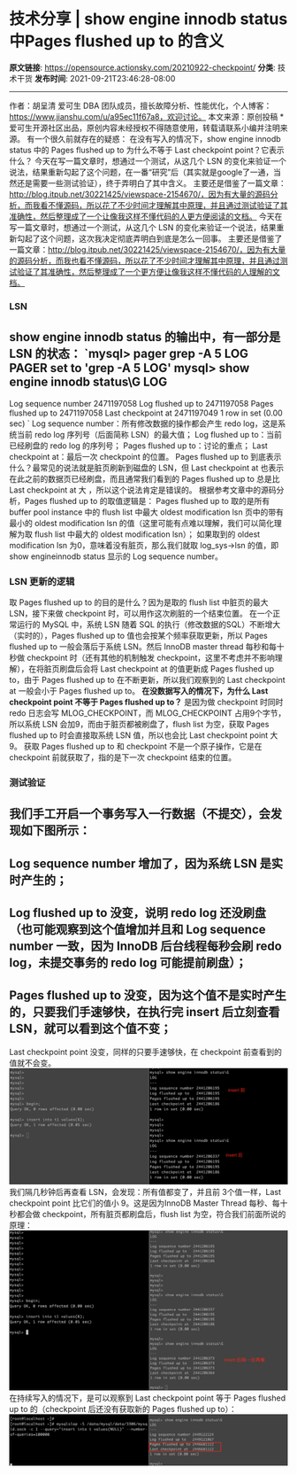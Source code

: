 # 技术分享 | show engine innodb status中Pages flushed up to 的含义

**原文链接**: https://opensource.actionsky.com/20210922-checkpoint/
**分类**: 技术干货
**发布时间**: 2021-09-21T23:46:28-08:00

---

作者：胡呈清
爱可生 DBA 团队成员，擅长故障分析、性能优化，个人博客：https://www.jianshu.com/u/a95ec11f67a8，欢迎讨论。
本文来源：原创投稿
*爱可生开源社区出品，原创内容未经授权不得随意使用，转载请联系小编并注明来源。
有一个很久前就存在的疑惑：
在没有写入的情况下，show engine innodb status 中的 Pages flushed up to 为什么不等于 Last checkpoint point？它表示什么？
今天在写一篇文章时，想通过一个测试，从这几个 LSN 的变化来验证一个说法，结果重新勾起了这个问题，在一番“研究”后（其实就是google了一通，当然还是需要一些测试验证），终于弄明白了其中含义。
主要还是借鉴了一篇文章：http://blog.itpub.net/30221425/viewspace-2154670/，因为有大量的源码分析，而我看不懂源码，所以花了不少时间才理解其中原理，并且通过测试验证了其准确性，然后整理成了一个让像我这样不懂代码的人更方便阅读的文档。
今天在写一篇文章时，想通过一个测试，从这几个 LSN 的变化来验证一个说法，结果重新勾起了这个问题，这次我决定彻底弄明白到底是怎么一回事。
主要还是借鉴了一篇文章：http://blog.itpub.net/30221425/viewspace-2154670/，因为有大量的源码分析，而我也看不懂源码，所以花了不少时间才理解其中原理，并且通过测试验证了其准确性，然后整理成了一个更方便让像我这样不懂代码的人理解的文档。
### LSN
show engine innodb status 的输出中，有一部分是 LSN 的状态：
`mysql> pager grep -A 5 LOG                                      
PAGER set to 'grep -A 5 LOG'
mysql> show engine innodb status\G
LOG
---
Log sequence number 2471197058
Log flushed up to   2471197058
Pages flushed up to 2471197058
Last checkpoint at  2471197049
1 row in set (0.00 sec)
`
Log sequence number：所有修改数据的操作都会产生 redo log，这是系统当前 redo log 序列号（后面简称 LSN）的最大值；
Log flushed up to：当前已经刷盘的 redo log 的序列号；
Pages flushed up to：讨论的重点；
Last checkpoint at：最后一次 checkpoint 的位置。
Pages flushed up to 到底表示什么？最常见的说法就是脏页刷新到磁盘的 LSN，但 Last checkpoint at 也表示在此之前的数据页已经刷盘，而且通常我们看到的 Pages flushed up to 总是比 Last checkpoint at 大 ，所以这个说法肯定是错误的。
根据参考文章中的源码分析，Pages flushed up to 的取值逻辑是：
Pages flushed up to 取的是所有 buffer pool instance 中的 flush list 中最大 oldest modification lsn 页中的带有最小的 oldest modification lsn 的值（这里可能有点难以理解，我们可以简化理解为取 flush list 中最大的 oldest modification lsn）；
如果取到的 oldest modification lsn 为0，意味着没有脏页，那么我们就取 log_sys->lsn 的值，即 show engineinnodb status 显示的 Log sequence number。
### LSN 更新的逻辑
取 Pages flushed up to 的目的是什么？因为是取的 flush list 中脏页的最大 LSN，接下来做 checkpoint 时，可以用作这次刷脏的一个结束位置。
在一个正常运行的 MySQL 中，系统 LSN 随着 SQL 的执行（修改数据的SQL）不断增大（实时的），Pages flushed up to 值也会按某个频率获取更新，所以 Pages flushed up to 一般会落后于系统 LSN。然后 InnoDB master thread 每秒和每十秒做 checkpoint 时（还有其他的机制触发 checkpoint，这里不考虑并不影响理解），在将脏页刷盘后会将 Last checkpoint at 的值更新成 Pages flushed up to，由于 Pages flushed up to 在不断更新，所以我们观察到的 Last checkpoint at 一般会小于 Pages flushed up to。
**在没数据写入的情况下，为什么 Last checkpoint point 不等于 Pages flushed up to？**
是因为做 checkpoint 时同时 redo 日志会写 MLOG_CHECKPOINT，而 MLOG_CHECKPOINT 占用9个字节，所以系统 LSN 会加9，而由于脏页都被刷盘了，flush list 为空，获取 Pages flushed up to 时会直接取系统 LSN 值，所以也会比 Last checkpoint point 大 9。
获取 Pages flushed up to 和 checkpoint 不是一个原子操作，它是在 checkpoint 前就获取了，指的是下一次 checkpoint 结束的位置。
### 测试验证
我们手工开启一个事务写入一行数据（不提交），会发现如下图所示：
- 
Log sequence number 增加了，因为系统 LSN 是实时产生的；
- 
Log flushed up to 没变，说明 redo log 还没刷盘（也可能观察到这个值增加并且和 Log sequence number 一致，因为 InnoDB 后台线程每秒会刷 redo log，未提交事务的 redo log 可能提前刷盘）；
- 
Pages flushed up to 没变，因为这个值不是实时产生的，只要我们手速够快，在执行完 insert 后立刻查看 LSN，就可以看到这个值不变；
- 
Last checkpoint point 没变，同样的只要手速够快，在 checkpoint 前查看到的值就不会变。
![Image](.img/63109226.png)
我们隔几秒钟后再查看 LSN，会发现：所有值都变了，并且前 3个值一样，Last checkpoint point 比它们的值小 9。这是因为InnoDB Master Thread 每秒、每十秒都会做 checkpoint，所有脏页都刷盘后，flush list 为空，符合我们前面所说的原理：
![Image](.img/107b1def.png)
在持续写入的情况下，是可以观察到 Last checkpoint point 等于 Pages flushed up to 的（checkpoint 后还没有获取新的 Pages flushed up to）：
![Image](.img/442b2a9a.png)